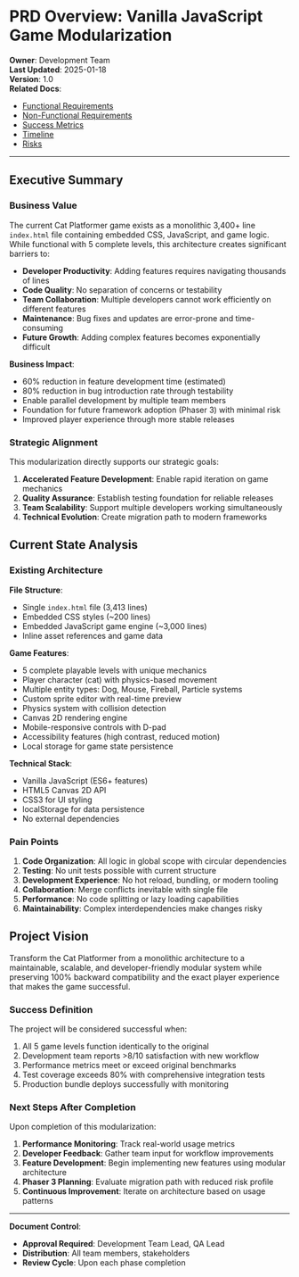 # PRD Overview: Vanilla JavaScript Game Modularization

**Owner**: Development Team  
**Last Updated**: 2025-01-18  
**Version**: 1.0  
**Related Docs**: 
- [Functional Requirements](./functional-requirements.md)
- [Non-Functional Requirements](./non-functional-requirements.md)
- [Success Metrics](./success-metrics.md)
- [Timeline](./timeline.md)
- [Risks](./risks.md)

---

## Executive Summary

### Business Value

The current Cat Platformer game exists as a monolithic 3,400+ line `index.html` file containing embedded CSS, JavaScript, and game logic. While functional with 5 complete levels, this architecture creates significant barriers to:

- **Developer Productivity**: Adding features requires navigating thousands of lines
- **Code Quality**: No separation of concerns or testability
- **Team Collaboration**: Multiple developers cannot work efficiently on different features
- **Maintenance**: Bug fixes and updates are error-prone and time-consuming
- **Future Growth**: Adding complex features becomes exponentially difficult

**Business Impact**:
- 60% reduction in feature development time (estimated)
- 80% reduction in bug introduction rate through testability
- Enable parallel development by multiple team members
- Foundation for future framework adoption (Phaser 3) with minimal risk
- Improved player experience through more stable releases

### Strategic Alignment

This modularization directly supports our strategic goals:
1. **Accelerated Feature Development**: Enable rapid iteration on game mechanics
2. **Quality Assurance**: Establish testing foundation for reliable releases  
3. **Team Scalability**: Support multiple developers working simultaneously
4. **Technical Evolution**: Create migration path to modern frameworks

## Current State Analysis

### Existing Architecture

**File Structure**:
- Single `index.html` file (3,413 lines)
- Embedded CSS styles (~200 lines)
- Embedded JavaScript game engine (~3,000 lines)
- Inline asset references and game data

**Game Features**:
- 5 complete playable levels with unique mechanics
- Player character (cat) with physics-based movement
- Multiple entity types: Dog, Mouse, Fireball, Particle systems
- Custom sprite editor with real-time preview
- Physics system with collision detection
- Canvas 2D rendering engine
- Mobile-responsive controls with D-pad
- Accessibility features (high contrast, reduced motion)
- Local storage for game state persistence

**Technical Stack**:
- Vanilla JavaScript (ES6+ features)
- HTML5 Canvas 2D API
- CSS3 for UI styling
- localStorage for data persistence
- No external dependencies

### Pain Points

1. **Code Organization**: All logic in global scope with circular dependencies
2. **Testing**: No unit tests possible with current structure
3. **Development Experience**: No hot reload, bundling, or modern tooling
4. **Collaboration**: Merge conflicts inevitable with single file
5. **Performance**: No code splitting or lazy loading capabilities
6. **Maintainability**: Complex interdependencies make changes risky

## Project Vision

Transform the Cat Platformer from a monolithic architecture to a maintainable, scalable, and developer-friendly modular system while preserving 100% backward compatibility and the exact player experience that makes the game successful.

### Success Definition

The project will be considered successful when:
1. All 5 game levels function identically to the original
2. Development team reports >8/10 satisfaction with new workflow
3. Performance metrics meet or exceed original benchmarks
4. Test coverage exceeds 80% with comprehensive integration tests
5. Production bundle deploys successfully with monitoring

### Next Steps After Completion

Upon completion of this modularization:
1. **Performance Monitoring**: Track real-world usage metrics
2. **Developer Feedback**: Gather team input for workflow improvements
3. **Feature Development**: Begin implementing new features using modular architecture
4. **Phaser 3 Planning**: Evaluate migration path with reduced risk profile
5. **Continuous Improvement**: Iterate on architecture based on usage patterns

---

**Document Control**:
- **Approval Required**: Development Team Lead, QA Lead
- **Distribution**: All team members, stakeholders
- **Review Cycle**: Upon each phase completion